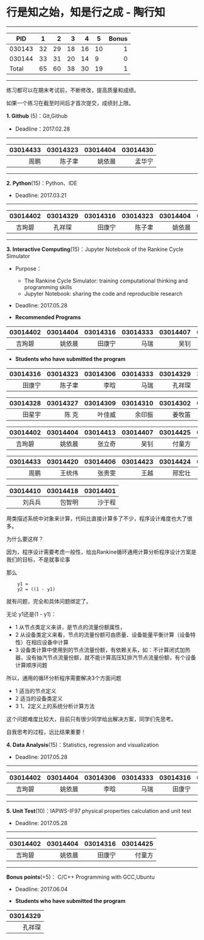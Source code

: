 
#  行是知之始，知是行之成  - 陶行知 

-----
|   PID  |   1   |   2   |  3    |  4    |  5   | Bonus  |
| -------|:-----:|------:|------:|------:|------|-------:|
| 030143 |   32  |  29   |   18  |  16   |  10 |   1   |
| 030144 |   33  |  31   |   20  |  14   |  9  |   0   |
| Total  |   65  |  60   |   38  |  30   |  19  |   1   |
---------

练习都可以在期末考试前，不断修改，提高质量和成绩。

如果一个练习在截至时间后才首次提交，成绩封上限。

**1. Github** (5)：Git,Github

* Deadline：2017.02.28

-----
|  03014433  |  03014323 |03014404 |03014430 |
| --------:| -----------:|-----------:|----------:|
|   周鹏    |    陈子聿   | 姚依晨   | 孟华宁  |
---------

**2. Python**(15)：Python、IDE

* Deadline: 2017.03.21

-----
| 03014402  | 03014329  | 03014316 |  03014323 |03014404 |03014321 | 03014421  |  03014313  |  03014422 |  
|:--------:| :-------:|--------:|----------:|-----------:|----------:|------:|----------:|------:|
|  吉珣碧  |  孔祥琛  |  田康宁 |   陈子聿   |姚依晨   |于天池   |  黄阳鹏 | 曾令超 |杨家宇 |
---------

**3. Interactive Computing**(15)：Jupyter Notebook of the Rankine Cycle Simulator 

* Purpose： 

   * The Rankine Cycle Simulator: training computational thinking and  programming skills   
   * Jupyter Notebook: sharing the code and reproducible research

* Deadline: 2017.05.28

* **Recommended Programs**

|03014402 |  03014404 |03014316 |03014333 | 03014407 | 03014420 |  03014323 |03014304 |
|:-------:| -------:|--------:|---------:|------:|------------:|---------:|----:|
| 吉珣碧  | 姚依晨   | 田康宁  |  马瑞     | 吴钊   |    王统伟     |陈子聿   |萨仁图娅 |

* **Students who have submitted the program**


|03014316 |03014323 |03014306 |03014333 | 03014329 |3014308 | 03014313|03014311|03014326|
|-------:|---------:|--------:|--------:|---------:|-------:|-------:|--------:|------:|
| 田康宁 | 陈子聿    |  李晗    | 马瑞    |  孔祥琛  | 陈怡睿  | 曾令超 |  骆应东  | 杨震   |

|03014328 |03014327 |03014309|03014310 |03014302 |03014304 |03014303 |03014303 |03014332 |
|--------:|--------:|--------:|--------:|-------:|--------:|-------:|-------:|------:|
| 田星宇  | 陈 克    | 叶佳威  | 余印振   | 姜牧笛  |萨仁图娅 | 徐诗越 | 李笑笑 | 梁晓迪| 


|03014402  | 03014404 |03014413 |03014407 |03014425 |03014430 |03014408 | 03014426 |03014405| 
|:--------:| --------:|--------:|-------:|--------:|--------:|-------:|------:|-----:|
|  吉珣碧   | 姚依晨   |   张立奇 | 吴钊   | 付童方   | 孟华宁  |王晓艺  | 金弘琨  | 朱雪莲| 

| 03014433 | 03014420|03014406|03014423|03014424|03014419|03014429|03014427|03014411|
|---------:|---------:|-------:|-------:|-------:|-------:|-------:|------:|----:|
|   周鹏   |  王统伟  |  张贵雯 |   王越  |邢宏壮  | 罗健威  | 贺伟东   | 张翔  | 钱琪 |


| 03014410 | 03014418 | 03014401 | 
|---------:|--------:|-------:|
|  刘兵兵  |  包智明   |   沙于程   |  

用类描述系统中对象来计算，代码比直接计算多了不少，程序设计难度也大了很多。

为什么要这样？

因为，程序设计需要考虑一般性，给出Rankine循环通用计算分析程序设计方案是我们的目标，不是就事论事

那么
```
    y1 =
    y2 = ((1 - y1)
```
就有问题，完全和具体问题绑定了。

无论 y1还是(1 - y1)：

* 1 从节点类定义来讲，是节点的流量份额属性，
* 2 从设备类定义来看，节点的流量份额可由质量、设备能量平衡计算（设备特性）在相应设备中计算
* 3 设备类计算中使用到的节点流量份额，有依赖关系，如：不计算闭式加热器，没有抽汽节点流量份额，就不能计算高压缸排汽节点流量份额，有个设备计算顺序问题

所以，通用的循环分析程序需要解决3个方面问题

* 1 适当的节点定义
* 2 适当的设备类定义
* 3 1、2定义上的系统分析计算方法

这个问题难度比较大，目前只有很少同学给出解决方案，同学们先思考。

自我思考的过程，远比结果重要！


**4. Data Analysis**(15)：Statistics, regression and visualization

* Deadline: 2017.05.28

-----
|03014402  | 03014404 |03014306 |03014333 | 03014316 |  03014323 |03014430 |
|:--------:| --------:|-------:|--------:|-------:|----------:|-------:|
|  吉珣碧  | 姚依晨   | 李晗    | 马瑞    | 田康宁 |   陈子聿   |孟华宁  |
---------

**5. Unit Test**(10)：IAPWS-IF97 physical properties calculation and unit test  

* Deadline: 2017.05.28

-----
|03014402  |  03014404 |03014316 |03014425 |
|:--------:| --------:|-------:|------:|
|  吉珣碧  |  姚依晨   |田康宁 | 付童方   |
---------

**Bonus points**(+5)： C/C++ Programming with GCC,Ubuntu  

* Deadline: 2017.06.04

* **Students who have submitted the program**

| 03014329 |
|---------:|
|  孔祥琛  | 
